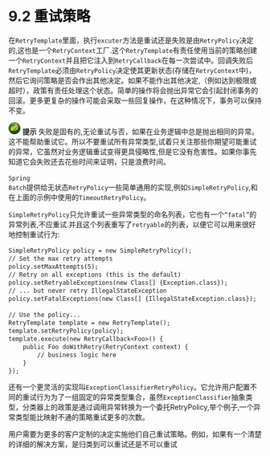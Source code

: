 # 9.2 <a title="Retry Policies" style="color:black;">重试策略</a>

在<code>RetryTemplate</code>里面，执行<code>excuter</code>方法是重试还是失败是由<code>RetryPolicy</code>决定的,这也是一个<code>RetryContext</code>工厂.这个<code>RetryTemplate</code>有责任使用当前的策略创建一个<code>RetryContext</code>并且把它注入到<code>RetryCallback</code>在每一次尝试中。回调失败后<code>RetryTemplate</code>必须由<code>RetryPolicy</code>决定使其更新状态(存储在<code>RetryContext</code>中)，然后它询问策略是否会作出其他决定。如果不能作出其他决定,（例如达到极限或超时），政策有责任处理这个状态。简单的操作将会抛出异常它会引起封闭事务的回滚。更多更复杂的操作可能会采取一些回复操作，在这种情况下，事务可以保持不变。

![note](note.png)
 **提示**
失败是固有的,无论重试与否，如果在业务逻辑中总是抛出相同的异常。这不能帮助重试它。所以不要重试所有异常类型,试着只关注那些你期望可能重试的异常，它虽然对业务逻辑重试变得更具侵略性,但是它没有危害性。如果你事先知道它会失败还去花些时间来证明，只是浪费时间。

<code>Spring Batch</code>提供给无状态<code>RetryPolicy</code>一些简单通用的实现,例如<code>SimpleRetryPolicy</code>,和在上面的示例中使用的<code>TimeoutRetryPolicy</code>。

<code>SimpleRetryPolicy</code>只允许重试一些异常类型的命名列表，它也有一个<code>“fatal”</code>的异常列表,不应重试.并且这个列表重写了<code>retryable</code>的列表，以便它可以用来很好地控制重试行为:

	SimpleRetryPolicy policy = new SimpleRetryPolicy();
	// Set the max retry attempts
	policy.setMaxAttempts(5);
	// Retry on all exceptions (this is the default)
	policy.setRetryableExceptions(new Class[] {Exception.class});
	// ... but never retry IllegalStateException
	policy.setFatalExceptions(new Class[] {IllegalStateException.class});
	
	// Use the policy...
	RetryTemplate template = new RetryTemplate();
	template.setRetryPolicy(policy);
	template.execute(new RetryCallback<Foo>() {
	    public Foo doWithRetry(RetryContext context) {
	        // business logic here
	    }
	});

还有一个更灵活的实现叫<code>ExceptionClassifierRetryPolicy</code>。它允许用户配置不同的重试行为为了一组固定的异常类型集合，虽然<code>ExceptionClassifier</code>抽象类型，分类器上的政策是通过调用异常转换为一个委托RetryPolicy,举个例子,一个异常类型能比映射不通的策略重试更多的次数。

用户需要为更多的客户定制的决定实施他们自己重试策略。例如，如果有一个清楚的详细的解决方案，是归类到可以重试还是不可以重试